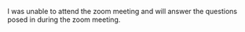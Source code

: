 I was unable to attend the zoom meeting and will answer the questions posed in during the zoom meeting.
